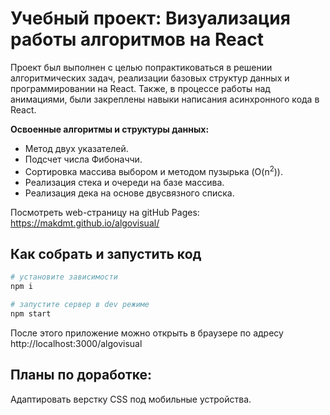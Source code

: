# Учебный проект: Визуализация работы алгоритмов на React

Проект был выполнен с целью попрактиковаться в решении алгоритмических задач, реализации базовых структур данных и программировании на React.
Также, в процессе работы над анимациями, были закреплены навыки написания асинхронного кода в React.

**Освоенные алгоритмы и структуры данных:**
- Метод двух указателей.
- Подсчет числа Фибоначчи.
- Сортировка массива выбором и методом пузырька (O(n<sup>2</sup>)).
- Реализация стека и очереди на базе массива. 
- Реализация дека на основе двусвязного списка.

Посмотреть web-страницу на gitHub Pages: https://makdmt.github.io/algovisual/

## Как собрать и запустить код

```sh
# установите зависимости
npm i

# запустите сервер в dev режиме
npm start
```
После этого приложение можно открыть в браузере по адресу http://localhost:3000/algovisual

## Планы по доработке:
Адаптировать верстку CSS под мобильные устройства.
